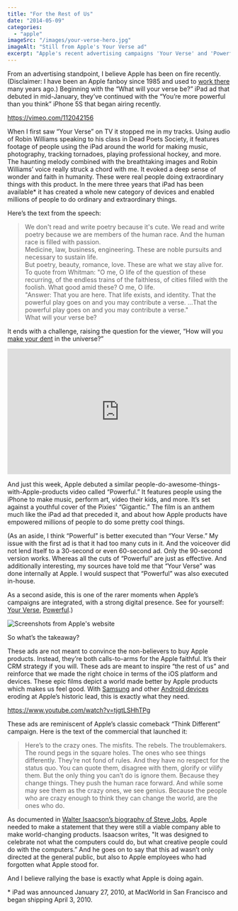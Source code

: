 ```yaml
---
title: "For the Rest of Us"
date: "2014-05-09"
categories: 
  - "apple"
imageSrc: "/images/your-verse-hero.jpg"
imageAlt: "Still from Apple's Your Verse ad"
excerpt: "Apple's recent advertising campaigns 'Your Verse' and 'Powerful' aren't just commercials—they're rallying cries for the faithful. As a long-time Apple fan and former employee, I see these ads following in the footsteps of the legendary 'Think Different' campaign, serving to inspire existing users rather than convert new ones."
---
```


From an advertising standpoint, I believe Apple has been on fire recently. (Disclaimer: I have been an Apple fanboy since 1985 and used to [work there](https://rogerwong.me/posts/thank-you-steve/ "Thank you, Steve") many years ago.) Beginning with the “What will your verse be?” iPad ad that debuted in mid-January, they’ve continued with the “You’re more powerful than you think” iPhone 5S that began airing recently.

https://vimeo.com/112042156

When I first saw “Your Verse” on TV it stopped me in my tracks. Using audio of Robin Williams speaking to his class in Dead Poets Society, it features footage of people using the iPad around the world for making music, photography, tracking tornadoes, playing professional hockey, and more. The haunting melody combined with the breathtaking images and Robin Williams’ voice really struck a chord with me. It evoked a deep sense of wonder and faith in humanity. These were real people doing extraordinary things with this product. In the mere three years that iPad has been available\* it has created a whole new category of devices and enabled millions of people to do ordinary and extraordinary things.

Here’s the text from the speech:

> We don't read and write poetry because it's cute. We read and write poetry because we are members of the human race. And the human race is filled with passion.  
> Medicine, law, business, engineering. These are noble pursuits and necessary to sustain life.  
> But poetry, beauty, romance, love. These are what we stay alive for.  
> To quote from Whitman: "O me, O life of the question of these recurring, of the endless trains of the faithless, of cities filled with the foolish. What good amid these? O me, O life.  
> "Answer: That you are here. That life exists, and identity. That the powerful play goes on and you may contribute a verse. …That the powerful play goes on and you may contribute a verse."  
> What will your verse be?

It ends with a challenge, raising the question for the viewer, “How will you [make your dent](http://allaboutstevejobs.com/sayings/stevejobsinterviews/playboy85.php) in the universe?”

<div class="rounded-lg overflow-hidden" style="position:relative;padding-bottom:56.25%;height:0;overflow:hidden;">
  <iframe src="https://geo.dailymotion.com/player.html?video=x22kvvc"
    style="width:100%; height:100%; position:absolute; left:0px; top:0px; overflow:hidden; border:none;"
    allowfullscreen
    title="Dailymotion Video Player"
    allow="web-share">
  </iframe>
</div>

And just this week, Apple debuted a similar people-do-awesome-things-with-Apple-products video called “Powerful.” It features people using the iPhone to make music, perform art, video their kids, and more. It’s set against a youthful cover of the Pixies’ “Gigantic.” The film is an anthem much like the iPad ad that preceded it, and about how Apple products have empowered millions of people to do some pretty cool things.

(As an aside, I think “Powerful” is better executed than “Your Verse.” My issue with the first ad is that it had too many cuts in it. And the voiceover did not lend itself to a 30-second or even 60-second ad. Only the 90-second version works. Whereas all the cuts of “Powerful” are just as effective. And additionally interesting, my sources have told me that “Your Verse” was done internally at Apple. I would suspect that “Powerful” was also executed in-house.

As a second aside, this is one of the rarer moments when Apple’s campaigns are integrated, with a strong digital presence. See for yourself: [Your Verse](https://www.apple.com/your-verse/), [Powerful](https://www.apple.com/iphone-5s/powerful/).)

![Screenshots from Apple's website](/images/apple_verse_powerful-scaled-1.jpg)

So what’s the takeaway?

These ads are not meant to convince the non-believers to buy Apple products. Instead, they’re both calls-to-arms for the Apple faithful. It’s their CRM strategy if you will. These ads are meant to inspire “the rest of us” and reinforce that we made the right choice in terms of the iOS platform and devices. These epic films depict a world made better by Apple products which makes us feel good. With [Samsung](http://appleinsider.com/articles/14/01/27/samsung-widens-lead-in-worldwide-smartphone-marketshare-smaller-oems-rising) and other [Android devices](http://www.pcworld.com/article/2150560/samsung-grabs-tablet-market-share-from-apple.html) eroding at Apple’s historic lead, this is exactly what they need.

https://www.youtube.com/watch?v=tjgtLSHhTPg

These ads are reminiscent of Apple’s classic comeback “Think Different” campaign. Here is the text of the commercial that launched it:

> Here’s to the crazy ones. The misfits. The rebels. The troublemakers. The round pegs in the square holes. The ones who see things differently. They’re not fond of rules. And they have no respect for the status quo. You can quote them, disagree with them, glorify or vilify them. But the only thing you can’t do is ignore them. Because they change things. They push the human race forward. And while some may see them as the crazy ones, we see genius. Because the people who are crazy enough to think they can change the world, are the ones who do.

As documented in [Walter Isaacson’s biography of Steve Jobs](http://www.amazon.com/gp/product/1451648537/ref=as_li_tl?ie=UTF8&camp=1789&creative=9325&creativeASIN=1451648537&linkCode=as2&tag=rogwon-20), Apple needed to make a statement that they were still a viable company able to make world-changing products. Isaacson writes, "It was designed to celebrate not what the computers could do, but what creative people could do with the computers.” And he goes on to say that this ad wasn’t only directed at the general public, but also to Apple employees who had forgotten what Apple stood for.

And I believe rallying the base is exactly what Apple is doing again.

\* iPad was announced January 27, 2010, at MacWorld in San Francisco and began shipping April 3, 2010.
